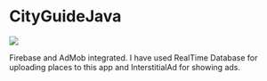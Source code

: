 # CityGuideJava
<p><img src="https://www.codester.com/static/uploads/items/000/011/11898/preview-xl.jpg"/></p>

Firebase and AdMob integrated. I have used RealTime Database for uploading places to this app and InterstitialAd for showing ads.
